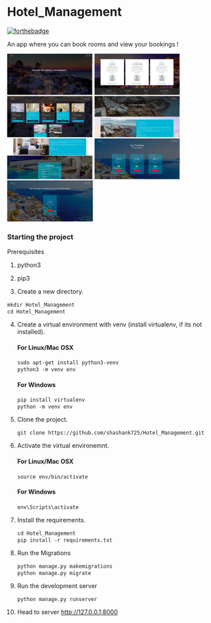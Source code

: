 # Hotel_Management

[![forthebadge](https://forthebadge.com/images/badges/made-with-python.svg)](https://forthebadge.com)

An app where you can book rooms and view your bookings !

<img src="https://github.com/shashank725/Hotel_Management/blob/main/system/static/system/home.jpeg" alt="main" style="width:200px;"/>

<img src="https://github.com/shashank725/Hotel_Management/blob/main/system/static/system/home2.jpeg" alt="main2" style="width:200px;"/>

<img src="https://github.com/shashank725/Hotel_Management/blob/main/system/static/system/room.jpeg" alt="roomlist" style="width:200px;"/>

<img src="https://github.com/shashank725/Hotel_Management/blob/main/system/static/system/explore.jpeg" alt="explore" style="width:200px;"/>

<img src="https://github.com/shashank725/Hotel_Management/blob/main/system/static/system/explore2.jpeg" alt="explore2" style="width:200px;"/>

<img src="https://github.com/shashank725/Hotel_Management/blob/main/system/static/system/bookings.jpeg" alt="bookings" style="width:200px;"/>

<img src="https://github.com/shashank725/Hotel_Management/blob/main/system/static/system/cancel.jpeg" alt="cancel" style="width:200px;"/>

<h3>Starting the project</h3>

Prerequisites
1. python3
2. pip3

3. Create a new directory.

  ```shell
  mkdir Hotel_Management
  cd Hotel_Management
  ```

4. Create a virtual environment with venv (install virtualenv, if its not installed).

   #### For Linux/Mac OSX
    ```shell
    sudo apt-get install python3-venv
    python3 -m venv env
    ```
  
   #### For Windows
    ```shell
    pip install virtualenv
    python -m venv env
    ```

5. Clone the project.

    ```shell
    git clone https://github.com/shashank725/Hotel_Management.git
    ```

6. Activate the virtual environemnt.

    #### For Linux/Mac OSX
    ```shell
    source env/bin/activate

    ```

    #### For Windows
    ```shell
    env\Scripts\activate

    ```
   
7. Install the requirements.

    ```shell
    cd Hotel_Management
    pip install -r requirements.txt
    ```
 
8. Run the Migrations

    ```shell
    python manage.py makemigrations
    python manage.py migrate
    ```

9. Run the development server

    ```
    python manage.py runserver

    ```
10. Head to server http://127.0.0.1:8000



